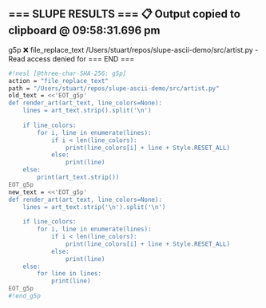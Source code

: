 === SLUPE RESULTS ===
📋 Output copied to clipboard @ 09:58:31.696 pm
---------------------
g5p ❌ file_replace_text /Users/stuart/repos/slupe-ascii-demo/src/artist.py - Read access denied for
=== END ===
```sh nesl
#!nesl [@three-char-SHA-256: g5p]
action = "file_replace_text"
path = "/Users/stuart/repos/slupe-ascii-demo/src/artist.py"
old_text = <<'EOT_g5p'
def render_art(art_text, line_colors=None):
    lines = art_text.strip().split('\n')
    
    if line_colors:
        for i, line in enumerate(lines):
            if i < len(line_colors):
                print(line_colors[i] + line + Style.RESET_ALL)
            else:
                print(line)
    else:
        print(art_text.strip())
EOT_g5p
new_text = <<'EOT_g5p'
def render_art(art_text, line_colors=None):
    lines = art_text.strip('\n').split('\n')
    
    if line_colors:
        for i, line in enumerate(lines):
            if i < len(line_colors):
                print(line_colors[i] + line + Style.RESET_ALL)
            else:
                print(line)
    else:
        for line in lines:
            print(line)
EOT_g5p
#!end_g5p
```
